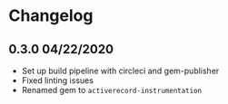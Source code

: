 Changelog
=========

## 0.3.0 04/22/2020
  * Set up build pipeline with circleci and gem-publisher
  * Fixed linting issues
  * Renamed gem to `activerecord-instrumentation`